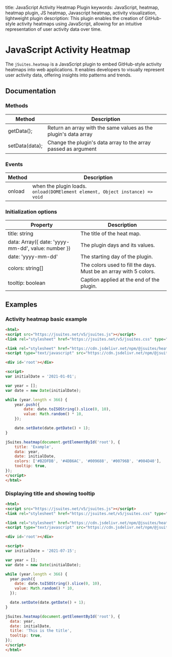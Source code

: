 title: JavaScript Activity Heatmap Plugin
keywords: JavaScript, heatmap, heatmap plugin, JS heatmap, Javascript heatmap, activity visualization, lightweight plugin
description: This plugin enables the creation of GitHub-style activity heatmaps using JavaScript, allowing for an intuitive representation of user activity data over time.

# JavaScript Activity Heatmap

The `jSuites.heatmap` is a JavaScript plugin to embed GitHub-style activity heatmaps into web applications. It enables developers to visually represent user activity data, offering insights into patterns and trends.  

## Documentation

### Methods

| Method         | Description                                                     |
|----------------|-----------------------------------------------------------------|
| getData();     | Return an array with the same values as the plugin's data array |
| setData(data); | Change the plugin's data array to the array passed as argument  |


### Events

| Method | Description                                                                       |
|--------|-----------------------------------------------------------------------------------|
| onload | when the plugin loads.  <br>`onload(DOMElement element, Object instance) => void` |

### Initialization options

| Property                                           | Description                                                       |
|----------------------------------------------------|-------------------------------------------------------------------|
| title: string                                      | The title of the heat map.                                        |
| data: Array({ date: 'yyyy-mm-dd', value: number }) | The plugin days and its values.                                   |
| date: 'yyyy-mm-dd'                                 | The starting day of the plugin.                                   |
| colors: string[]                                   | The colors used to fill the days. Must be an array with 5 colors. |
| tooltip: boolean                                   | Caption applied at the end of the plugin.                         |


## Examples

### Activity heatmap basic example

```html
<html>
<script src="https://jsuites.net/v5/jsuites.js"></script>
<link rel="stylesheet" href="https://jsuites.net/v5/jsuites.css" type="text/css" />

<link rel="stylesheet" href="https://cdn.jsdelivr.net/npm/@jsuites/heatmap/heatmap.min.css" type="text/css" />
<script type="text/javascript" src="https://cdn.jsdelivr.net/npm/@jsuites/heatmap/heatmap.min.js"></script>

<div id='root'></div>

<script>
var initialDate = '2021-01-01';

var year = [];
var date = new Date(initialDate);

while (year.length < 366) {
    year.push({
        date: date.toISOString().slice(0, 10),
        value: Math.random() * 10,
    });

    date.setDate(date.getDate() + 1);
}

jSuites.heatmap(document.getElementById('root'), {
    title: 'Example',
    data: year,
    date: initialDate,
    colors: ['#B2DFDB', '#4DB6AC', '#009688', '#00796B', '#004D40'],
    tooltip: true,
});
</script>
</html>
```


### Displaying title and showing tooltip

```html
<html>
<script src="https://jsuites.net/v5/jsuites.js"></script>
<link rel="stylesheet" href="https://jsuites.net/v5/jsuites.css" type="text/css" />

<link rel="stylesheet" href="https://cdn.jsdelivr.net/npm/@jsuites/heatmap/heatmap.min.css" type="text/css" />
<script type="text/javascript" src="https://cdn.jsdelivr.net/npm/@jsuites/heatmap/heatmap.min.js"></script>

<div id='root'></div>

<script>
var initialDate = '2021-07-15';

var year = [];
var date = new Date(initialDate);

while (year.length < 366) {
  year.push({
    date: date.toISOString().slice(0, 10),
    value: Math.random() * 10,
  });

  date.setDate(date.getDate() + 1);
}

jSuites.heatmap(document.getElementById('root'), {
  data: year,
  date: initialDate,
  title: 'This is the title',
  tooltip: true,
});
</script>
</html>
```
